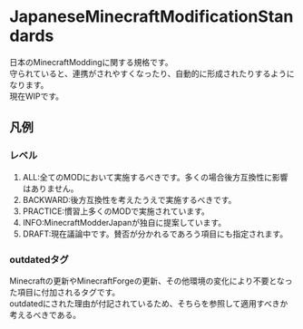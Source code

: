 ﻿---
layout: index.html
---

# JapaneseMinecraftModificationStandards
日本のMinecraftModdingに関する規格です。  
守られていると、連携がされやすくなったり、自動的に形成されたりするようになります。  
現在WIPです。

## 凡例
### レベル
1. ALL:全てのMODにおいて実施するべきです。多くの場合後方互換性に影響はありません。
1. BACKWARD:後方互換性を考えたうえで実施するべきです。
1. PRACTICE:慣習上多くのMODで実施されています。
1. INFO:MinecraftModderJapanが独自に提案しています。
1. DRAFT:現在議論中です。賛否が分かれるであろう項目にも指定されます。

### outdatedタグ
Minecraftの更新やMinecraftForgeの更新、その他環境の変化により不要となった項目に付加されるタグです。  
outdatedにされた理由が付記されているため、そちらを参照して適用すべきか考えるべきである。